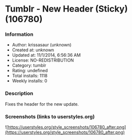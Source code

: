 # Tumblr - New Header (Sticky) (106780)

### Information
- Author: krissasaur (unknown)
- Created at: unknown
- Updated at: 11/1/2014, 6:56:36 AM
- License: NO-REDISTRIBUTION
- Category: tumblr
- Rating: undefined
- Total installs: 1118
- Weekly installs: 0


### Description
Fixes the header for the new update.


### Screenshots (links to userstyles.org)
![https://userstyles.org/style_screenshots/106780_after.png](https://userstyles.org/style_screenshots/106780_after.png)


